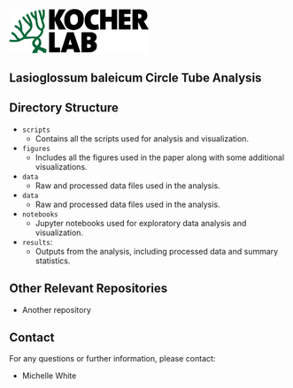 <img src="static/kocher_lab_logo.png" alt="Kocher Lab logo" width="50%">

## Lasioglossum baleicum Circle Tube Analysis

## Directory Structure

* `scripts`
  * Contains all the scripts used for analysis and visualization.
* `figures`
  * Includes all the figures used in the paper along with some additional visualizations.
* `data`
  * Raw and processed data files used in the analysis.
* `data`
  * Raw and processed data files used in the analysis.
* `notebooks`
    * Jupyter notebooks used for exploratory data analysis and visualization.
* `results`:
  * Outputs from the analysis, including processed data and summary statistics.

## Other Relevant Repositories

* Another repository

## Contact

For any questions or further information, please contact:

  * Michelle White
